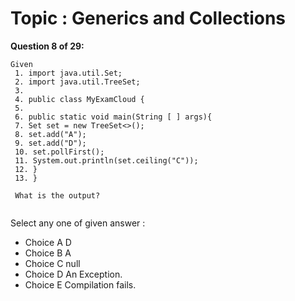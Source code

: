 Topic : Generics and Collections
================================
**Question 8 of 29:**
```
Given
 1. import java.util.Set;
 2. import java.util.TreeSet;
 3.
 4. public class MyExamCloud {
 5.
 6. public static void main(String [ ] args){
 7. Set set = new TreeSet<>();
 8. set.add("A");
 9. set.add("D");
 10. set.pollFirst();
 11. System.out.println(set.ceiling("C"));
 12. }
 13. }
 
 What is the output?
  
```

Select any one of given answer :
- Choice A D
- Choice B A
- Choice C null
- Choice D An Exception.
- Choice E Compilation fails.

